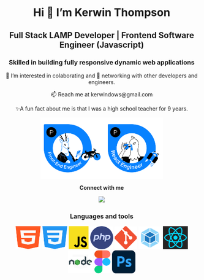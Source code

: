 <h1 align="center">Hi 👋 I’m Kerwin Thompson</h1>
  
<h2 align="center">Full Stack LAMP Developer | Frontend Software Engineer (Javascript)</h2>
<h3 align="center">Skilled in building fully responsive dynamic web applications</h3>

<p align="center"> 👀 I’m interested in colaborating and 💞️ networking with other developers and engineers.</p>
<p align="center">📫 Reach me at kerwindows@gmail.com</p>
<p align="center"> ✨A fun fact about me is that I was a high school teacher for 9 years.</p>

<p align="center">
  <img align="center" src="https://github.com/Kerwindows/Kerwindows/blob/main/files/front-end.png" height=160><img align="center" src="https://github.com/Kerwindows/Kerwindows/blob/main/files/react-dev.png" height=160>
  </p>


<p align="center"><b>Connect with me</b> </p>

<p align="center"><img src="https://img.shields.io/badge/LinkedIn-Kerwindows-blue"></p>

<h3 align="center">Languages and tools</h3>
<p align="center">
  <img title='html' src="https://github.com/Kerwindows/Kerwindows/blob/main/files/html.svg" height=60> 
  <img title='CSS' src="https://github.com/Kerwindows/Kerwindows/blob/main/files/css.svg" height=60>    
  <img title='Javascript' src="https://github.com/Kerwindows/Kerwindows/blob/main/files/js.svg" height=60> 
  <img  title='PHP' src="https://github.com/Kerwindows/Kerwindows/blob/main/files/php.svg" height=60> 
  <img  title='Git' src="https://github.com/Kerwindows/Kerwindows/blob/main/files/git.svg" height=60> 
  <img  title='Webpack' src="https://github.com/Kerwindows/Kerwindows/blob/main/files/webpack.png" height=60> 
  <img  title='ReactJS' src="https://github.com/Kerwindows/Kerwindows/blob/main/files/react.png" height=60> 
  <img  title='Node' src="https://github.com/Kerwindows/Kerwindows/blob/main/files/node.jpg" height=60> 
  <img  title='Figma' src="https://github.com/Kerwindows/Kerwindows/blob/main/files/figma.svg" height=60> 
  <img  title='Photoshop' src="https://github.com/Kerwindows/Kerwindows/blob/main/files/photoshop.svg" height=60> 
  
</p>

<!---
Kerwindows/Kerwindows is a ✨ special ✨ repository because its `README.md` (this file) appears on your GitHub profile.
You can click the Preview link to take a look at your changes.
--->
